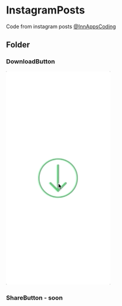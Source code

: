 # InstagramPosts
Code from instagram posts
[@InnAppsCoding](https://www.instagram.com/innappscoding/)

## Folder

### DownloadButton
![](DownloadButton.gif)

### ShareButton - soon
